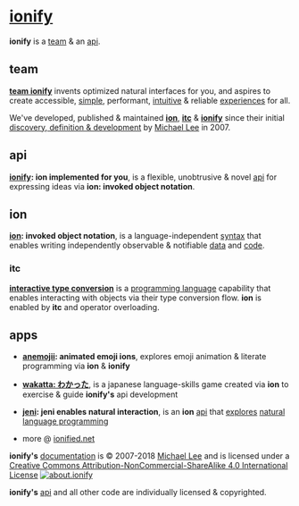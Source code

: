 # [ionify](http://ionify.net)

**ionify** is a [team](#team) & an [api](#api).

## team

[**team ionify**](https://github.com/orgs/ionify/people)
invents optimized natural interfaces for you, and aspires to create accessible,
[simple](https://cdn.rawgit.com/ionified/anemojii-ions.iskitz.net/public/),
performant,
[intuitive](https://github.com/ionified/jeni-ions.iskitz.net/blob/public/jeni.play.js)
& reliable
[experiences](http://ionified.net) for all.

We've developed, published & maintained
[**ion**](#ion), [**itc**](#itc) & [**ionify**](#api)
since their initial
[discovery, definition & development](story.md)
by
[Michael Lee](https://github.com/iskitz)
in 2007.


## api

**[ionify](https://github.com/ionify/ionify):
ion implemented for you**, is a flexible, unobtrusive & novel
[api](https://en.wikipedia.org/wiki/Application_programming_interface)
for expressing ideas via **ion: invoked object notation**.


## ion

**[ion](ions/ion.md): invoked object notation**, is a language-independent
[syntax](https://en.wikipedia.org/wiki/Syntax_(programming_languages))
that enables writing independently observable & notifiable
[data](https://en.wikipedia.org/wiki/Data_(computing))
and
[code](https://en.wikipedia.org/wiki/Source_code).


### itc

[**interactive type conversion**](ions/ion.md#interactive-type-conversion) is a
[programming language](https://en.wikipedia.org/wiki/Programming_language)
capability that enables interacting with objects via their type conversion flow.
**ion** is enabled by **itc** and operator overloading.


## apps

+ **[anemojii](https://cdn.rawgit.com/ionified/anemojii-ions.iskitz.net/public/): animated emoji ions**,
  explores emoji animation & literate programming via **ion** & **ionify**


+ **[wakatta: わかった](https://cdn.rawgit.com/ionified/wakatta-ions.iskitz.net/public/)**,
  is a japanese language-skills game created via **ion** to
  exercise & guide **ionify's** api development


+ **[jeni](https://github.com/ionified/jeni-ions.iskitz.net/blob/public/jeni.play.js):
  jeni enables natural interaction**, is an **ion**
  [api](https://github.com/ionified/jeni-ions.iskitz.net)
  that
  [explores](https://cdn.rawgit.com/ionified/jeni-ions.iskitz.net/public/)
  [natural language programming](https://en.wikipedia.org/wiki/Natural_language_programming)


+ more @ [ionified.net](http://ionified.net/)


**ionify's** [documentation](https://github.com/ionify/about) is &copy; 2007-2018 [Michael Lee](https://github.com/iskitz/) and is licensed under a
[Creative Commons Attribution-NonCommercial-ShareAlike 4.0 International License](http://creativecommons.org/licenses/by-nc-sa/4.0/) [![about.ionify](https://i.creativecommons.org/l/by-nc-sa/4.0/80x15.png "Creative Commons License")](http://creativecommons.org/licenses/by-nc-sa/4.0/)

**ionify's** [api](https://github.com/ionify/ionify)
and all other code are individually licensed & copyrighted.
